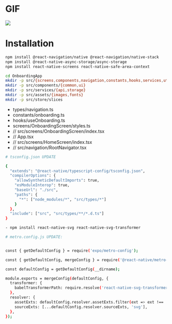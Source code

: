 # GIF
![](Onboarding.gif)

# Installation

```bash
npm install @react-navigation/native @react-navigation/native-stack
npm install @react-native-async-storage/async-storage
npm install react-native-screens react-native-safe-area-context
```

```bash
cd OnboardingApp
mkdir -p src/{screens,components,navigation,constants,hooks,services,utils,assets,types,store}
mkdir -p src/components/{common,ui}
mkdir -p src/services/{api,storage}
mkdir -p src/assets/{images,fonts}
mkdir -p src/store/slices
```

- types/navigation.ts
- constants/onboarding.ts
- hooks/useOnboarding.ts
- screens/OnboardingScreen/styles.ts
- // src/screens/OnboardingScreen/index.tsx
- // App.tsx
- // src/screens/HomeScreen/index.tsx
- // src/navigation/RootNavigator.tsx

```bash
# tsconfig.json UPDATE

{
  "extends": "@react-native/typescript-config/tsconfig.json",
  "compilerOptions": {
    "allowSyntheticDefaultImports": true,
    "esModuleInterop": true,
    "baseUrl": "./src",
    "paths": {
      "*": ["node_modules/*", "src/types/*"]
    }
  },
  "include": ["src", "src/types/**/*.d.ts"]
}

```

```bash
- npm install react-native-svg react-native-svg-transformer

# metro.config.js UPDATE:


const { getDefaultConfig } = require('expo/metro-config');

const { getDefaultConfig, mergeConfig } = require('@react-native/metro-config');

const defaultConfig = getDefaultConfig(__dirname);

module.exports = mergeConfig(defaultConfig, {
  transformer: {
    babelTransformerPath: require.resolve('react-native-svg-transformer'),
  },
  resolver: {
    assetExts: defaultConfig.resolver.assetExts.filter(ext => ext !== 'svg'),
    sourceExts: [...defaultConfig.resolver.sourceExts, 'svg'],
  },
});
```
